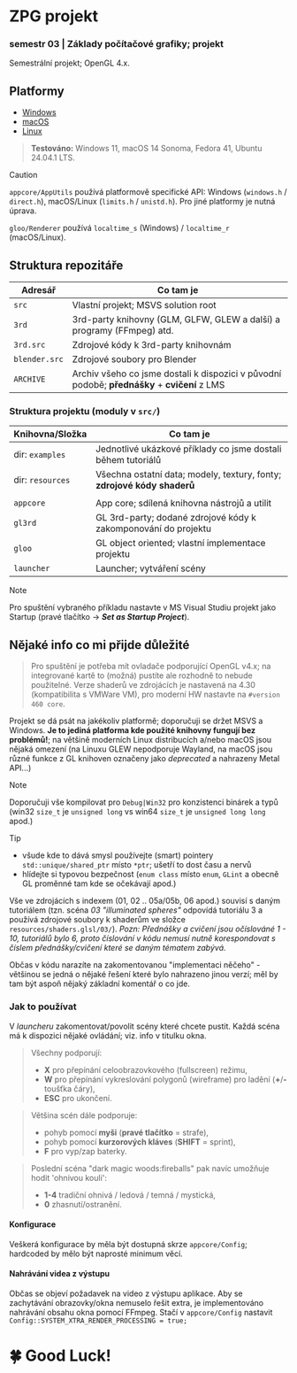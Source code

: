 # ZPG projekt
### semestr 03 | Základy počítačové grafiky; projekt
Semestrální projekt; OpenGL 4.x.

## Platformy
- [Windows](README-WINDOWS.md)
- [macOS](README-MACOS.md)
- [Linux](README-LINUX.md)

> **Testováno:** Windows 11, macOS 14 Sonoma, Fedora 41, Ubuntu 24.04.1 LTS.

> [!CAUTION]
> `appcore/AppUtils` používá platformově specifické API: Windows (`windows.h` / `direct.h`), macOS/Linux (`limits.h` / `unistd.h`). Pro jiné platformy je nutná úprava.
>
> `gloo/Renderer` používá `localtime_s` (Windows) / `localtime_r` (macOS/Linux).

## Struktura repozitáře
| Adresář       | Co tam je                                                                                    |
|---------------|----------------------------------------------------------------------------------------------|
| `src`         | Vlastní projekt; MSVS solution root                                                          |
| `3rd`         | 3rd-party knihovny (GLM, GLFW, GLEW a další) a programy (FFmpeg) atd.                        |
| `3rd.src`     | Zdrojové kódy k 3rd-party knihovnám                                                          |
| `blender.src` | Zdrojové soubory pro Blender                                                                 |
| `ARCHIVE`     | Archiv všeho co jsme dostali k dispozici v původní podobě; **přednášky** + **cvičení** z LMS |

### Struktura projektu (moduly v `src/`)
| Knihovna/Složka  | Co tam je                                                               |
|------------------|-------------------------------------------------------------------------|
| dir: `examples`  | Jednotlivé ukázkové příklady co jsme dostali během tutoriálů            |
| dir: `resources` | Všechna ostatní data; modely, textury, fonty; **zdrojové kódy shaderů** |
|                  |                                                                         |
| `appcore`        | App core; sdílená knihovna nástrojů a utilit                            |
| `gl3rd`          | GL 3rd-party; dodané zdrojové kódy k zakomponování do projektu          |
| `gloo`           | GL object oriented; vlastní implementace projektu                       |
| `launcher`       | Launcher; vytváření scény                                               |

> [!NOTE]
> Pro spuštění vybraného příkladu nastavte v MS Visual Studiu projekt jako Startup (pravé tlačítko → ***Set as Startup Project***).

## Nějaké info co mi přijde důležité
> Pro spuštění je potřeba mít ovladače podporující OpenGL v4.x; na integrované kartě to (možná) pustíte ale rozhodně to nebude použitelné. Verze shaderů ve zdrojácích je nastavená na 4.30 (kompatibilita s VMWare VM), pro moderní HW nastavte na `#version 460 core`.

Projekt se dá psát na jakékoliv platformě; doporučuji se držet MSVS a Windows. **Je to jediná platforma kde použité knihovny fungují bez problémů!**; na většině moderních Linux distribucích a/nebo macOS jsou nějaká omezení (na Linuxu GLEW nepodporuje Wayland, na macOS jsou různé funkce z GL knihoven označeny jako _deprecated_ a nahrazeny Metal API...)

> [!NOTE]
> Doporučuji vše kompilovat pro `Debug|Win32` pro konzistenci binárek a typů (win32 `size_t` je `unsigned long` vs win64 `size_t` je `unsigned long long` apod.)

> [!TIP]
> - všude kde to dává smysl používejte (smart) pointery `std::unique/shared_ptr` místo `*ptr`; ušetří to dost času a nervů
> - hlídejte si typovou bezpečnost (`enum class` místo `enum`, `GLint` a obecně GL proměnné tam kde se očekávají apod.)

Vše ve zdrojácích s indexem (01, 02 .. 05a/05b, 06 apod.) souvisí s daným tutoriálem (tzn. scéna _03 "illuminated spheres"_ odpovídá tutoriálu 3 a používá zdrojové soubory k shaderům ve složce `resources/shaders.glsl/03/`). _Pozn: Přednášky a cvičení jsou očíslováné 1 - 10, tutoriálů bylo 6, proto číslování v kódu nemusí nutně korespondovat s číslem přednášky/cvičení které se daným tématem zabývá._

Občas v kódu narazíte na zakomentovanou "implementaci něčeho" - většinou se jedná o nějaké řešení které bylo nahrazeno jinou verzí; měl by tam být aspoň nějaký základní komentář o co jde.

### Jak to používat
V _launcheru_ zakomentovat/povolit scény které chcete pustit. Každá scéna má k dispozici nějaké ovládání; viz. info v titulku okna.

> Všechny podporují:
>  - **X** pro přepínání celoobrazovkového (fullscreen) režimu,
>  - **W** pro přepínání vykreslování polygonů (wireframe) pro ladění (**+**/**-** toušťka čáry),
>  - **ESC** pro ukončení.

> Většina scén dále podporuje:
>  - pohyb pomocí **myši** (**pravé tlačítko** = strafe),
>  - pohyb pomocí **kurzorových kláves** (**SHIFT** = sprint),
>  - **F** pro vyp/zap baterky.

> Poslední scéna "dark magic woods:fireballs" pak navíc umožňuje hodit 'ohnivou kouli':
>  - **1-4** tradiční ohnivá / ledová / temná / mystická,
>  - **0** zhasnutí/ostranění.

#### Konfigurace
Veškerá konfigurace by měla být dostupná skrze `appcore/Config`; hardcoded by mělo být naprosté minimum věcí.

#### Nahrávání videa z výstupu
Občas se objeví požadavek na video z výstupu aplikace. Aby se zachytávání obrazovky/okna nemuselo řešit extra, je implementováno nahrávání obsahu okna pomocí FFmpeg. Stačí v `appcore/Config` nastavit `Config::SYSTEM_XTRA_RENDER_PROCESSING = true;`

# 🍀 Good Luck!
